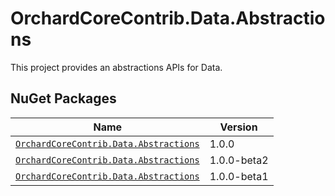 # OrchardCoreContrib.Data.Abstractions

This project provides an abstractions APIs for Data.

## NuGet Packages

| Name                                                                                                                      | Version     |
|---------------------------------------------------------------------------------------------------------------------------|-------------|
| [`OrchardCoreContrib.Data.Abstractions`](https://www.nuget.org/packages/OrchardCoreContrib.Data.Abstractions/1.0.0)       | 1.0.0       |
| [`OrchardCoreContrib.Data.Abstractions`](https://www.nuget.org/packages/OrchardCoreContrib.Data.Abstractions/1.0.0-beta2) | 1.0.0-beta2 |
| [`OrchardCoreContrib.Data.Abstractions`](https://www.nuget.org/packages/OrchardCoreContrib.Data.Abstractions/1.0.0-beta1) | 1.0.0-beta1 |
